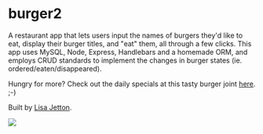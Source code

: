 # burger2
A restaurant app that lets users input the names of burgers they'd like to eat, display their burger titles, and "eat" them, all through a few clicks. This app uses MySQL, Node, Express, Handlebars and a homemade ORM, and employs CRUD standards to implement the changes in burger states (ie. ordered/eaten/disappeared).

Hungry for more?  Check out the daily specials at this tasty burger joint [here](https://morning-plains-55863.herokuapp.com/). ;-)

Built by [Lisa Jetton](https://github.com/JettTech/).

![](https://media.giphy.com/media/yYc5L3vhTWeBi/giphy.gif)
